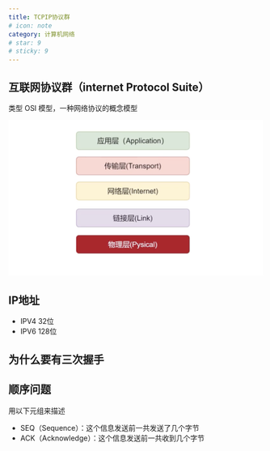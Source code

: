 ```yaml
---
title: TCPIP协议群
# icon: note
category: 计算机网络
# star: 9
# sticky: 9
---
```


## 互联网协议群（internet Protocol Suite）

类型 OSI 模型，一种网络协议的概念模型

![互联网协议群](./internet-protocol-suite.png)
## IP地址
+ IPV4 32位
+ IPV6 128位
## 为什么要有三次握手

## 顺序问题

用以下元组来描述

- SEQ（Sequence）：这个信息发送前一共发送了几个字节
- ACK（Acknowledge）：这个信息发送前一共收到几个字节
